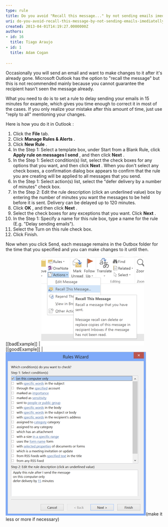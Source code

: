 ```yaml
---
type: rule
title: Do you avoid "Recall this message..." by not sending emails imediatelly?
uri: do-you-avoid-recall-this-message-by-not-sending-emails-imediatelly
created: 2013-04-01T14:19:27.0000000Z
authors:
- id: 16
  title: Tiago Araujo
- id: 1
  title: Adam Cogan

---
```


Occasionally you will send an email and want to make changes to it after it's already gone. Microsoft Outlook has the option to "recall the message" but this is not recommended mainly because you cannot guarantee the recipient hasn't seen the message already.

What you need to do is to set a rule to delay sending your emails in 15 minutes for example, which gives you time enough to correct it in most of the cases. If you only realize your mistake after this amount of time, just use "reply to all" mentioning your changes.
 
Here is how you do it in Outlook :

1. Click the  **File** tab.
2. Click  **Manage Rules & Alerts** .
3. Click  **New Rule** .
4. In the Step 1: Select a template box, under Start from a Blank Rule, click  **Apply rule on messages I send** , and then click  **Next** .
5. In the Step 1: Select condition(s) list, select the check boxes for any options that you want, and then click  **Next** .
    When you don't select any check boxes, a confirmation dialog box appears to confirm that the rule you are creating will be applied to all messages that you send.
6. In the Step 1: Select action(s) list, select the "defer delivery by a number of minutes" check box.
7. In the Step 2: Edit the rule description (click an underlined value) box by entering the number of minutes you want the messages to be held before it is sent. Delivery can be delayed up to 120 minutes.
8. Click  **OK** , and then click  **Next** .
9. Select the check boxes for any exceptions that you want. Click  **Next** .
10. In the Step 1: Specify a name for this rule box, type a name for the rule (E.g. "Delay sending emails").
11. Select the Turn on this rule check box.
12. Click Finish.


Now when you click Send, each message remains in the Outbox folder for the time that you specified and you can make changes to it until then.

[[badExample]]
| ![Recalling a message when you want to change an email after sending](recall-message.jpg)
[[goodExample]]
| ![Delay sending in 15 minutes](create-rule-to-delay-sending.jpg)(make it less or more if necessary)
